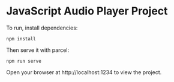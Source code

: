 # JavaScript Audio Player Project

To run, install dependencies:

```
npm install
```

Then serve it with parcel:

```
npm run serve
```

Open your browser at http://localhost:1234 to view the project.


